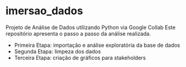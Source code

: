 # imersao_dados
Projeto de Análise de Dados utilizando Python via Google Collab
Este repositório apresenta o passo a passo da análise realizada.

 - Primeira Etapa: importação e análise exploratória da base de dados
 - Segunda Etapa: limpeza dos dados
 - Terceira Etapa: criação de gráficos para stakeholders
